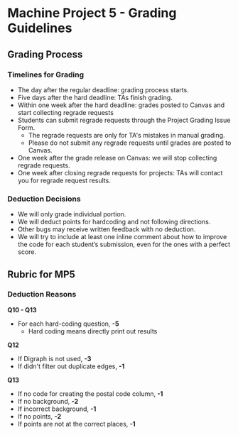 # Machine Project 5 - Grading Guidelines

## Grading Process

### Timelines for Grading

* The day after the regular deadline: grading process starts.
* Five days after the hard deadline: TAs finish grading.
* Within one week after the hard deadline: grades posted to Canvas and start collecting regrade requests
* Students can submit regrade requests through the Project Grading Issue Form.
    * The regrade requests are only for TA's mistakes in manual grading.
    * Please do not submit any regrade requests until grades are posted to Canvas.
* One week after the grade release on Canvas: we will stop collecting regrade requests.
* One week after closing regrade requests for projects: TAs will contact you for regrade request results.

### Deduction Decisions

* We will only grade individual portion.
* We will deduct points for hardcoding and not following directions.
* Other bugs may receive written feedback with no deduction.
* We will try to include at least one inline comment about how to improve the code for each student’s submission, even for the ones with a perfect score.

## Rubric for MP5

### Deduction Reasons

**Q10 - Q13**
* For each hard-coding question, **-5**
    * Hard coding means directly print out results

**Q12** 
* If Digraph is not used, **-3**
* If didn't filter out duplicate edges, **-1**

**Q13**
* If no code for creating the postal code column, **-1** 
* If no background, **-2**
* If incorrect background, **-1**
* If no points, **-2**
* If points are not at the correct places, **-1**
